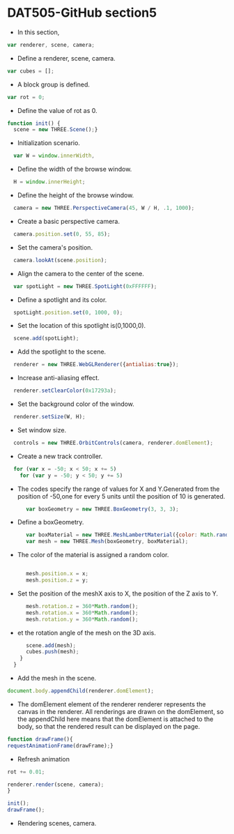 # DAT505-GitHub section5 #

* In this section,

```javascript
var renderer, scene, camera;
```
* Define a renderer, scene, camera.

```javascript
var cubes = [];
```
* A block group is defined.

```javascript
var rot = 0;
```
* Define the value of rot as 0.

```javascript
function init() {
  scene = new THREE.Scene();}
```
* Initialization scenario.

```javascript
  var W = window.innerWidth,
```
* Define the width of the browse window.

```javascript
  H = window.innerHeight;
```
* Define the height of the browse window.

```javascript
  camera = new THREE.PerspectiveCamera(45, W / H, .1, 1000);
```
* Create a basic perspective camera.

```javascript
  camera.position.set(0, 55, 85);
```
* Set the camera's position.

```javascript
  camera.lookAt(scene.position);
```
* Align the camera to the center of the scene.

```javascript
  var spotLight = new THREE.SpotLight(0xFFFFFF);
```
* Define a spotlight and its color.

```javascript
  spotLight.position.set(0, 1000, 0);
```
* Set the location of this spotlight is(0,1000,0).

```javascript
  scene.add(spotLight);
```
* Add the spotlight to the scene.

```javascript
  renderer = new THREE.WebGLRenderer({antialias:true});
```
* Increase anti-aliasing effect.

```javascript
  renderer.setClearColor(0x17293a);
```
* Set the background color of the window.

```javascript
  renderer.setSize(W, H);
```
* Set window size.

```javascript
  controls = new THREE.OrbitControls(camera, renderer.domElement);
```
* Create a new track controller.

```javascript
  for (var x = -50; x < 50; x += 5)  
    for (var y = -50; y < 50; y += 5)
```
* The codes specify the range of values for X and Y.Generated from the position of -50,one for every 5 units until the position of 10 is generated.


```javascript
      var boxGeometry = new THREE.BoxGeometry(3, 3, 3);
```
* Define a boxGeometry.

```javascript
      var boxMaterial = new THREE.MeshLambertMaterial({color: Math.random() * 0xFFFFFF});
      var mesh = new THREE.Mesh(boxGeometry, boxMaterial);
```
* The color of the material is assigned a random color.

```javascript

      mesh.position.x = x;
      mesh.position.z = y;
```
* Set the position of the meshX axis to X, the position of the Z axis to Y.

```javascript
      mesh.rotation.z = 360*Math.random();
      mesh.rotation.x = 360*Math.random();
      mesh.rotation.y = 360*Math.random();
```
* et the rotation angle of the mesh on the 3D axis.

```javascript
      scene.add(mesh);
      cubes.push(mesh);
    }
  }
  ```

  * Add the mesh in the scene.

```javascript
document.body.appendChild(renderer.domElement);
```
* The domElement element of the renderer renderer represents the canvas in the renderer. All renderings are drawn on the domElement, so the appendChild here means that the domElement is attached to the body, so that the rendered result can be displayed on the page.

```javascript
function drawFrame(){
requestAnimationFrame(drawFrame);}
```
* Refresh animation

```javascript
rot += 0.01;

renderer.render(scene, camera);
}

init();
drawFrame();
```

* Rendering scenes, camera.
